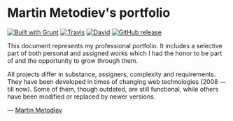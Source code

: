 # Martin Metodiev's portfolio
                                                   
[![Built with Grunt](https://cdn.gruntjs.com/builtwith.svg)](http://gruntjs.com/) [![Travis](https://img.shields.io/travis/martinmethod/portfolio.svg)](https://travis-ci.org/martinmethod/portfolio) [![David](https://img.shields.io/david/dev/martinmethod/portfolio.svg)](https://david-dm.org/martinmethod/portfolio?type=dev) [![GitHub release](https://img.shields.io/github/release/martinmethod/portfolio.svg)](https://github.com/martinmethod/portfolio/releases/latest)

This document represents my professional portfolio. It includes a selective part of both personal and assigned works which I had the honor to be part of and the opportunity to grow through them.

All projects differ in substance, assigners, complexity and requirements. They have been developed in times of changing web technologies (2008 — till now). Some of them, though outdated, are still functional, while others have been modified or replaced by newer versions.

— [Martin Metodiev](http://portfolio.metodiev.dev "Take a look at my portfolio")
